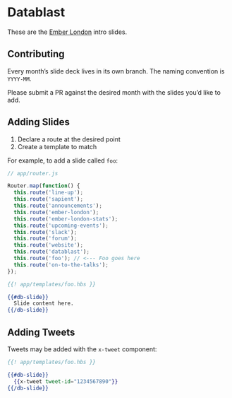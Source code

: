 # Datablast

These are the [Ember London](http://emberlondon.com) intro slides.

## Contributing

Every month’s slide deck lives in its own branch. The naming convention is `YYYY-MM`.

Please submit a PR against the desired month with the slides you’d like to add.

## Adding Slides

1. Declare a route at the desired point
2. Create a template to match

For example, to add a slide called `foo`:

```js
// app/router.js

Router.map(function() {
  this.route('line-up');
  this.route('sapient');
  this.route('announcements');
  this.route('ember-london');
  this.route('ember-london-stats');
  this.route('upcoming-events');
  this.route('slack');
  this.route('forum');
  this.route('website');
  this.route('datablast');
  this.route('foo'); // <--- Foo goes here
  this.route('on-to-the-talks');
});
```

```hbs
{{! app/templates/foo.hbs }}

{{#db-slide}}
  Slide content here.
{{/db-slide}}
```

## Adding Tweets

Tweets may be added with the `x-tweet` component:

```hbs
{{! app/templates/foo.hbs }}

{{#db-slide}}
  {{x-tweet tweet-id="1234567890"}}
{{/db-slide}}
```
